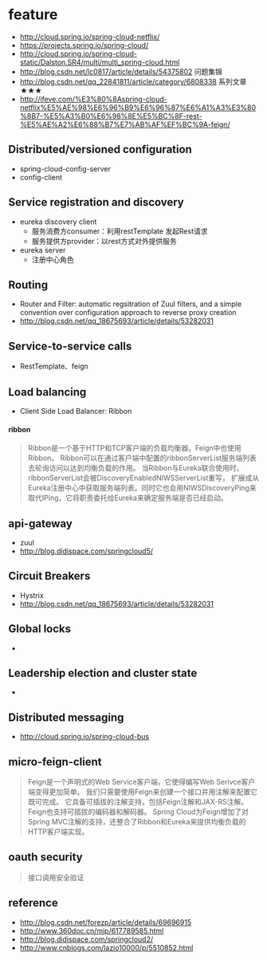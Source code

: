 # feature
* http://cloud.spring.io/spring-cloud-netflix/
* https://projects.spring.io/spring-cloud/
* http://cloud.spring.io/spring-cloud-static/Dalston.SR4/multi/multi_spring-cloud.html
* http://blog.csdn.net/lc0817/article/details/54375802 问题集锦
* http://blog.csdn.net/qq_22841811/article/category/6808338 系列文章 ★★★
* http://ifeve.com/%E3%80%8Aspring-cloud-netflix%E5%AE%98%E6%96%B9%E6%96%87%E6%A1%A3%E3%80%8B7-%E5%A3%B0%E6%98%8E%E5%BC%8F-rest-%E5%AE%A2%E6%88%B7%E7%AB%AF%EF%BC%9A-feign/


## Distributed/versioned configuration
* spring-cloud-config-server
* config-client

## Service registration and discovery

* eureka discovery client
    * 服务消费方consumer：利用restTemplate 发起Rest请求
    * 服务提供方provider：以rest方式对外提供服务
* eureka server
    * 注册中心角色

## Routing

* Router and Filter: automatic regsitration of Zuul filters, 
and a simple convention over configuration approach to reverse proxy creation
* http://blog.csdn.net/qq_18675693/article/details/53282031

## Service-to-service calls

* RestTemplate、feign

## Load balancing

* Client Side Load Balancer: Ribbon

#### ribbon

> Ribbon是一个基于HTTP和TCP客户端的负载均衡器。Feign中也使用Ribbon。
  Ribbon可以在通过客户端中配置的ribbonServerList服务端列表去轮询访问以达到均衡负载的作用。
  当Ribbon与Eureka联合使用时，ribbonServerList会被DiscoveryEnabledNIWSServerList重写，
  扩展成从Eureka注册中心中获取服务端列表。同时它也会用NIWSDiscoveryPing来取代IPing，它将职责委托给Eureka来确定服务端是否已经启动。

## api-gateway
* zuul
* http://blog.didispace.com/springcloud5/

## Circuit Breakers

* Hystrix
* http://blog.csdn.net/qq_18675693/article/details/53282031

## Global locks

* 

## Leadership election and cluster state

* 

## Distributed messaging

* http://cloud.spring.io/spring-cloud-bus


## micro-feign-client

> Feign是一个声明式的Web Service客户端，它使得编写Web Serivce客户端变得更加简单。
我们只需要使用Feign来创建一个接口并用注解来配置它既可完成。
它具备可插拔的注解支持，包括Feign注解和JAX-RS注解。
Feign也支持可插拔的编码器和解码器。
Spring Cloud为Feign增加了对Spring MVC注解的支持，还整合了Ribbon和Eureka来提供均衡负载的HTTP客户端实现。




## oauth security

> 接口调用安全验证

## reference

* http://blog.csdn.net/forezp/article/details/69696915
* http://www.360doc.cn/mip/617789585.html
* http://blog.didispace.com/springcloud2/
* http://www.cnblogs.com/lazio10000/p/5510852.html